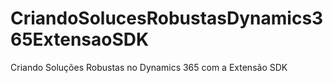 # CriandoSolucesRobustasDynamics365ExtensaoSDK
Criando Soluções Robustas no Dynamics 365 com a Extensão SDK

